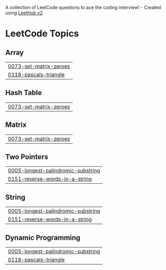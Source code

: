 A collection of LeetCode questions to ace the coding interview! - Created using [LeetHub v2](https://github.com/arunbhardwaj/LeetHub-2.0)
<!---LeetCode Topics Start-->
# LeetCode Topics
## Array
|  |
| ------- |
| [0073-set-matrix-zeroes](https://github.com/ishikab3kb/LeetCode/tree/master/0073-set-matrix-zeroes) |
| [0118-pascals-triangle](https://github.com/ishikab3kb/LeetCode/tree/master/0118-pascals-triangle) |
## Hash Table
|  |
| ------- |
| [0073-set-matrix-zeroes](https://github.com/ishikab3kb/LeetCode/tree/master/0073-set-matrix-zeroes) |
## Matrix
|  |
| ------- |
| [0073-set-matrix-zeroes](https://github.com/ishikab3kb/LeetCode/tree/master/0073-set-matrix-zeroes) |
## Two Pointers
|  |
| ------- |
| [0005-longest-palindromic-substring](https://github.com/ishikab3kb/LeetCode/tree/master/0005-longest-palindromic-substring) |
| [0151-reverse-words-in-a-string](https://github.com/ishikab3kb/LeetCode/tree/master/0151-reverse-words-in-a-string) |
## String
|  |
| ------- |
| [0005-longest-palindromic-substring](https://github.com/ishikab3kb/LeetCode/tree/master/0005-longest-palindromic-substring) |
| [0151-reverse-words-in-a-string](https://github.com/ishikab3kb/LeetCode/tree/master/0151-reverse-words-in-a-string) |
## Dynamic Programming
|  |
| ------- |
| [0005-longest-palindromic-substring](https://github.com/ishikab3kb/LeetCode/tree/master/0005-longest-palindromic-substring) |
| [0118-pascals-triangle](https://github.com/ishikab3kb/LeetCode/tree/master/0118-pascals-triangle) |
<!---LeetCode Topics End-->